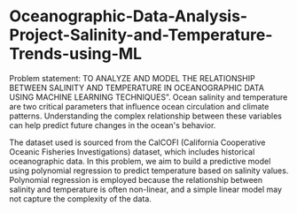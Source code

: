 # Oceanographic-Data-Analysis-Project-Salinity-and-Temperature-Trends-using-ML
Problem statement: TO ANALYZE AND MODEL THE RELATIONSHIP BETWEEN SALINITY AND TEMPERATURE IN OCEANOGRAPHIC DATA USING MACHINE LEARNING TECHNIQUES”. Ocean salinity and temperature are two critical parameters that influence ocean circulation and climate patterns. Understanding the complex relationship between these variables can help predict future changes in the ocean's behavior.

The dataset used is sourced from the CalCOFI (California Cooperative Oceanic Fisheries Investigations) dataset, which includes historical oceanographic data. In this problem, we aim to build a predictive model using polynomial regression to predict temperature based on salinity values. Polynomial regression is employed because the relationship between salinity and temperature is often non-linear, and a simple linear model may not capture the complexity of the data.
